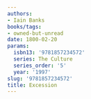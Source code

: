 ```yaml
---
authors:
- Iain Banks
books/tags:
- owned-but-unread
date: 1800-02-20
params:
  isbn13: '9781857234572'
  series: The Culture
  series_order: '5'
  year: '1997'
slug: '9781857234572'
title: Excession
---
```


<!--more-->